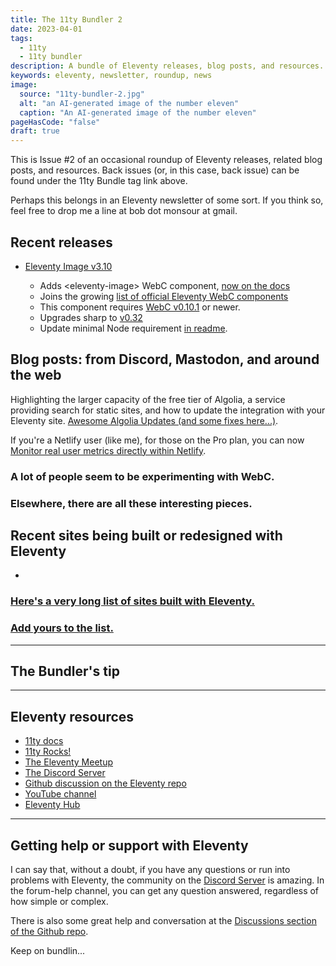 ```yaml
---
title: The 11ty Bundler 2
date: 2023-04-01
tags:
  - 11ty
  - 11ty bundler
description: A bundle of Eleventy releases, blog posts, and resources.
keywords: eleventy, newsletter, roundup, news
image:
  source: "11ty-bundler-2.jpg"
  alt: "an AI-generated image of the number eleven"
  caption: "An AI-generated image of the number eleven"
pageHasCode: "false"
draft: true
---
```


This is Issue #2 of an occasional roundup of Eleventy releases, related blog posts, and resources. Back issues (or, in this case, back issue) can be found under the 11ty Bundle tag link above.

Perhaps this belongs in an Eleventy newsletter of some sort. If you think so, feel free to drop me a line at bob dot monsour at gmail.

## Recent releases

- [Eleventy Image v3.10](https://github.com/11ty/eleventy-img/releases/tag/v3.1.0)

  - Adds \<eleventy-image\> WebC component, [now on the docs](https://www.11ty.dev/docs/plugins/image/#webc)
  - Joins the growing [list of official Eleventy WebC components](https://www.11ty.dev/docs/languages/webc/#official-webc-components)
  - This component requires [WebC v0.10.1](https://github.com/11ty/webc/releases/tag/v0.10.1) or newer.
  - Upgrades sharp to [v0.32](https://sharp.pixelplumbing.com/changelog#v032---flow)
  - Update minimal Node requirement [in readme](https://github.com/11ty/eleventy-img/pull/174).

## Blog posts: from Discord, Mastodon, and around the web

Highlighting the larger capacity of the free tier of Algolia, a service providing search for static sites, and how to update the integration with your Eleventy site.
[Awesome Algolia Updates (and some fixes here...)](https://www.raymondcamden.com/2023/03/30/awesome-algolia-updates-and-some-fixes-here).

If you're a Netlify user (like me), for those on the Pro plan, you can now [Monitor real user metrics directly within Netlify](https://www.netlify.com/blog/monitor-real-user-metrics-directly-within-netlify/).

### A lot of people seem to be experimenting with WebC.

### Elsewhere, there are all these interesting pieces.

## Recent sites being built or redesigned with Eleventy

- []()

### [Here's a very long list of sites built with Eleventy.](https://www.11ty.dev/speedlify/)

### [Add yours to the list.](https://github.com/11ty/11ty-community/issues/new/choose)

---

## The Bundler's tip

---

## Eleventy resources

- [11ty docs](https://www.11ty.dev/docs/)
- [11ty Rocks!](https://11ty.rocks/)
- [The Eleventy Meetup](https://11tymeetup.dev/)
- [The Discord Server](https://www.11ty.dev/blog/discord/)
- [Github discussion on the Eleventy repo](https://github.com/11ty/eleventy/discussions)
- [YouTube channel](https://www.youtube.com/@EleventyVideo)
- [Eleventy Hub](https://11tyhub.dev/)

---

## Getting help or support with Eleventy

I can say that, without a doubt, if you have any questions or run into problems with Eleventy, the community on the [Discord Server](<(https://www.11ty.dev/blog/discord/)>) is amazing. In the forum-help channel, you can get any question answered, regardless of how simple or complex.

There is also some great help and conversation at the [Discussions section of the Github repo](https://github.com/11ty/eleventy/discussions).

Keep on bundlin...
